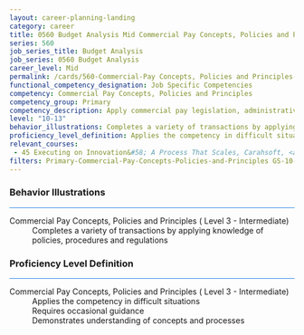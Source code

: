 ```yaml
---
layout: career-planning-landing
category: career
title: 0560 Budget Analysis Mid Commercial Pay Concepts, Policies and Principles
series: 560
job_series_title: Budget Analysis
job_series: 0560 Budget Analysis
career_level: Mid
permalink: /cards/560-Commercial-Pay Concepts, Policies and Principles-Mid
functional_competency_designation: Job Specific Competencies
competency: Commercial Pay Concepts, Policies and Principles
competency_group: Primary
competency_description: Apply commercial pay legislation, administrative and regulatory requirements, laws and policies governing commercial pay activities and processes
level: "10-13"
behavior_illustrations: Completes a variety of transactions by applying knowledge of policies, procedures and regulations
proficiency_level_definition: Applies the competency in difficult situations ? Requires occasional guidance ? Demonstrates understanding of concepts and processes
relevant_courses: 
 - 45 Executing on Innovation&#58; A Process That Scales, Carahsoft, <a href="https://www.linkedin.com/learning/executing-on-innovation-a-process-that-scales">https://www.linkedin.com/learning/executing-on-innovation-a-process-that-scales</a>
filters: Primary-Commercial-Pay-Concepts-Policies-and-Principles GS-10-13 series-0560
---
```


<div class="desktop:grid-col-6 margin-y-3">
  <div class="border-top-2 bg-white padding-3 shadow-5 height-full members-hover border-1px button-border border-top-blue radius-lg card-text-color">
    <h3>Behavior Illustrations</h3>
    <hr style="background-color: #2680EB !important;"/>
    <dl class="text-base card-content-color"><dt>Commercial Pay Concepts, Policies and Principles ( Level 3 - Intermediate)</dt><dd>Completes a variety of transactions by applying knowledge of policies, procedures and regulations</dd></dl>
  </div>
</div>
<div class="desktop:grid-col-6 margin-y-3">
  <div class="border-top-2 bg-white padding-3 shadow-5 height-full members-hover border-1px button-border border-top-blue radius-lg card-text-color">
    <h3>Proficiency Level Definition</h3>
     <hr style="background-color: #2680EB !important;"/>
    <dl class="text-base card-content-color"><dt>Commercial Pay Concepts, Policies and Principles ( Level 3 - Intermediate)</dt><dd>Applies the competency in difficult situations </dd><dd> Requires occasional guidance </dd><dd> Demonstrates understanding of concepts and processes</dd></dl>
  </div>
</div>